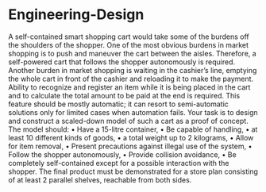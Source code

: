 # Engineering-Design
A self-contained smart shopping cart would take some of the burdens off the shoulders of the shopper.
One of the most obvious burdens in market shopping is to push and maneuver the cart between the
aisles. Therefore, a self-powered cart that follows the shopper autonomously is required.
Another burden in market shopping is waiting in the cashier’s line, emptying the whole cart in front of
the cashier and reloading it to make the payment. Ability to recognize and register an item while it is
being placed in the cart and to calculate the total amount to be paid at the end is required. This feature
should be mostly automatic; it can resort to semi-automatic solutions only for limited cases when
automation fails.
Your task is to design and construct a scaled-down model of such a cart as a proof of concept. The model should:
• Have a 15-litre container,
• Be capable of handling,
• at least 10 different kinds of goods,
• a total weight up to 2 kilograms,
• Allow for item removal,
• Present precautions against illegal use of the system,
• Follow the shopper autonomously,
• Provide collision avoidance,
• Be completely self-contained except for a possible interaction with the shopper.
The final product must be demonstrated for a store plan consisting of at least 2 parallel shelves, reachable from both sides.
